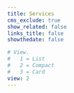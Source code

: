 ```yaml
---
title: Services
cms_exclude: true
show_related: false
links_title: false
showthedate: false

# View.
#   1 = List
#   2 = Compact
#   3 = Card
view: 2
---
```

